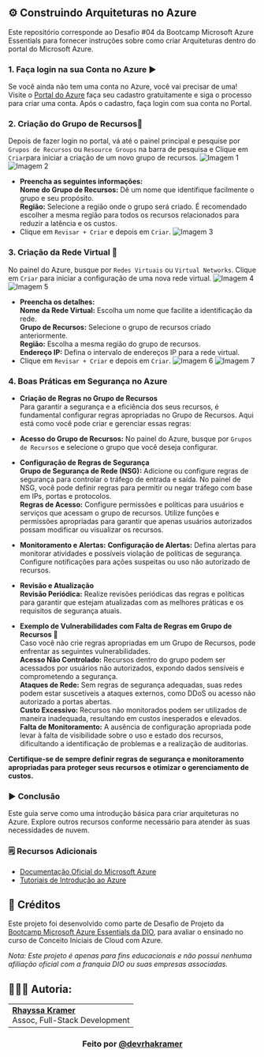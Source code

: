 ## ⚙️ Construindo Arquiteturas no Azure

Este repositório corresponde ao Desafio #04 da Bootcamp Microsoft Azure Essentials para fornecer instruções sobre como criar Arquiteturas dentro do portal do Microsoft Azure.

### 1. Faça login na sua Conta no Azure ▶️

Se você ainda não tem uma conta no Azure, você vai precisar de uma! Visite o [Portal do Azure](https://portal.azure.com/) faça seu cadastro gratuitamente e siga o processo para criar uma conta. Após o cadastro, faça login com sua conta no Portal.

### 2. Criação do Grupo de Recursos📁

Depois de fazer login no portal, vá até o painel principal e pesquise por `Grupos de Recursos` ou `Resource Groups` na barra de pesquisa e Clique em `Criar`para iniciar a criação de um novo grupo de recursos.
![Imagem 1](/img/img1.png)
![Imagem 2](/img/img2.png)

- **Preencha as seguintes informações:**  
**Nome do Grupo de Recursos:** Dê um nome que identifique facilmente o grupo e seu propósito.  
**Região:** Selecione a região onde o grupo será criado. É recomendado escolher a mesma região para todos os recursos relacionados para reduzir a latência e os custos.  
- Clique em `Revisar + Criar` e depois em `Criar`.
![Imagem 3](/img/img3.png)

### 3. Criação da Rede Virtual 🛜
No painel do Azure, busque por `Redes Virtuais` ou `Virtual Networks`. Clique em `Criar` para iniciar a configuração de uma nova rede virtual.
![Imagem 4](/img/img4.png)
![Imagem 5](/img/img5.png)

- **Preencha os detalhes:**    
**Nome da Rede Virtual:** Escolha um nome que facilite a identificação da rede.  
**Grupo de Recursos:** Selecione o grupo de recursos criado anteriormente.  
**Região:** Escolha a mesma região do grupo de recursos.  
**Endereço IP:** Defina o intervalo de endereços IP para a rede virtual.  
- Clique em `Revisar + Criar` e depois em `Criar`.
![Imagem 6](/img/img6.png)
![Imagem 7](/img/img7.png)

### 4. Boas Práticas em Segurança no Azure

- **Criação de Regras no Grupo de Recursos**  
Para garantir a segurança e a eficiência dos seus recursos, é fundamental configurar regras apropriadas no Grupo de Recursos. Aqui está como você pode criar e gerenciar essas regras:

- **Acesso do Grupo de Recursos:** No painel do Azure, busque por `Grupos de Recursos` e selecione o grupo que você deseja configurar.  

- **Configuração de Regras de Segurança**  
**Grupo de Segurança de Rede (NSG):** Adicione ou configure regras de segurança para controlar o tráfego de entrada e saída. No painel de NSG, você pode definir regras para permitir ou negar tráfego com base em IPs, portas e protocolos.  
**Regras de Acesso:** Configure permissões e políticas para usuários e serviços que acessam o grupo de recursos. Utilize funções e permissões apropriadas para garantir que apenas usuários autorizados possam modificar ou visualizar os recursos.  

- **Monitoramento e Alertas:** 
**Configuração de Alertas:** Defina alertas para monitorar atividades e possíveis violação de políticas de segurança. Configure notificações para ações suspeitas ou uso não autorizado de recursos.  

- **Revisão e Atualização**  
**Revisão Periódica:** Realize revisões periódicas das regras e políticas para garantir que estejam atualizadas com as melhores práticas e os requisitos de segurança atuais.

- **Exemplo de Vulnerabilidades com Falta de Regras em Grupo de Recursos 🚨**  
Caso você não crie regras apropriadas em um Grupo de Recursos, pode enfrentar as seguintes vulnerabilidades.  
**Acesso Não Controlado:** Recursos dentro do grupo podem ser acessados por usuários não autorizados, expondo dados sensíveis e comprometendo a segurança.  
**Ataques de Rede:** Sem regras de segurança adequadas, suas redes podem estar suscetíveis a ataques externos, como DDoS ou acesso não autorizado a portas abertas.  
**Custo Excessivo:** Recursos não monitorados podem ser utilizados de maneira inadequada, resultando em custos inesperados e elevados.  
**Falta de Monitoramento:** A ausência de configuração apropriada pode levar à falta de visibilidade sobre o uso e estado dos recursos, dificultando a identificação de problemas e a realização de auditorias.  

**Certifique-se de sempre definir regras de segurança e monitoramento apropriadas para proteger seus recursos e otimizar o gerenciamento de custos.** 

### ▶️ Conclusão
Este guia serve como uma introdução básica para criar arquiteturas no Azure. Explore outros recursos conforme necessário para atender às suas necessidades de nuvem.

### 🗒️ Recursos Adicionais
- [Documentação Oficial do Microsoft Azure](https://docs.microsoft.com/azure)
- [Tutoriais de Introdução ao Azure](https://docs.microsoft.com/learn/paths/azure-fundamentals/)

## 🔗 Créditos
Este projeto foi desenvolvido como parte de Desafio de Projeto da [Bootcamp Microsoft Azure Essentials da DIO](https://www.dio.me/bootcamp/microsoft-azure-essentials?ref=AFOXWYVRXGV9), para avaliar o ensinado no curso de Conceito Iniciais de Cloud com Azure.

*Nota: Este projeto é apenas para fins educacionais e não possui nenhuma afiliação oficial com a franquia DIO ou suas empresas associadas.*

## 👩🏼‍💻 Autoria:
<table style="border=0">
  <tr>
    <td align="left">
      <a href="https://github.com/rhayssakramer">
        <span><b>Rhayssa Kramer</b></span>
      </a>
      <br>
      <span>Assoc, Full-Stack Development</span>
    </td>
  </tr>
</table>

### <div align="center">Feito por <a href="https://github.com/rhayssakramer">@devrhakramer</a></div>